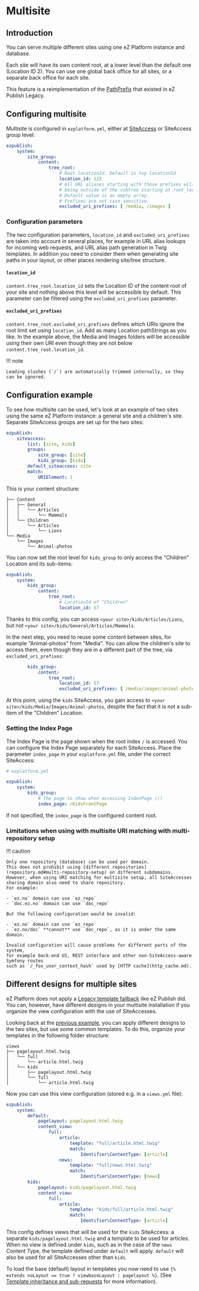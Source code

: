 # Multisite

## Introduction

You can serve multiple different sites using one eZ Platform instance and database.

Each site will have its own content root, at a lower level than the default one (Location ID 2).
You can use one global back office for all sites, or a separate back office for each site.

This feature is a reimplementation of the [PathPrefix](http://doc.ez.no/eZ-Publish/Technical-manual/4.x/Reference/Configuration-files/site.ini/SiteAccessSettings/PathPrefix) that existed in eZ Publish Legacy.

## Configuring multisite

Multisite is configured in `ezplatform.yml`, either at [SiteAccess](siteaccess.md) or SiteAccess group level:

``` yaml
ezpublish:
    system:
        site_group:
            content:
                tree_root:
                    # Root locationId. Default is top locationId
                    location_id: 123
                    # All URL aliases starting with those prefixes will be considered
                    # being outside of the subtree starting at root_location.
                    # Default value is an empty array.
                    # Prefixes are not case sensitive.
                    excluded_uri_prefixes: [ /media, /images ]
```

### Configuration parameters

The two configuration parameters, `location_id` and `excluded_uri_prefixes` are taken into account in several places,
for example in URL alias lookups for incoming web requests, and URL alias path generation in Twig templates.
In addition you need to consider them when generating site paths in your layout, or other places rendering site/tree structure.

#### `location_id`

`content.tree_root.location_id` sets the Location ID of the content root of your site
and nothing above this level will be accessible by default.
This parameter can be filtered using the `excluded_uri_prefixes` parameter.

#### `excluded_uri_prefixes`

`content.tree_root.excluded_uri_prefixes` defines which URIs ignore the root limit set using `location_id`.
Add as many Location pathStrings as you like.
In the example above, the Media and Images folders will be accessible using their own URI even though they are not below `content.tree_root.location_id`.

!!! note

    Leading slashes (`/`) are automatically trimmed internally, so they can be ignored.

## Configuration example

To see how multisite can be used, let's look at an example of two sites using the same eZ Platform instance: a general site and a children's site.
Separate SiteAccess groups are set up for the two sites:

``` yaml
ezpublish:
    siteaccess:
        list: [site, kids]
        groups:
            site_group: [site]
            kids_group: [kids]
        default_siteaccess: site
        match:
            URIElement: 1
```

This is your content structure:

```
├── Content
│   ├── General
│   │   └── Articles
│   │       └── Mammals
│   └── Children
│       └── Articles
│           └── Lions
└── Media
    └── Images
        └── Animal-photos
```

You can now set the root level for `kids_group` to only access the "Children" Location and its sub-items:

``` yaml
ezpublish:
    system:
        kids_group:
            content:
                tree_root:
                    # LocationId of "Children"
                    location_id: 57
```

Thanks to this config, you can access `<your site>/kids/Articles/Lions`, but not `<your site>/kids/General/Articles/Mammals`.

In the next step, you need to reuse some content between sites, for example "Animal-photos" from "Media".
You can allow the children's site to access them, even though they are in a different part of the tree, via `excluded_uri_prefixes`:

``` yaml
        kids_group:
            content:
                tree_root:
                    location_id: 57
                    excluded_uri_prefixes: [ /media/images/animal-photos ]
```

At this point, using the `kids` SiteAccess, you gain access to `<your site>/kids/Media/Images/Animal-photos`,
despite the fact that it is not a sub-item of the "Children" Location.

### Setting the Index Page

The Index Page is the page shown when the root index `/` is accessed.
You can configure the Index Page separately for each SiteAccess. Place the parameter `index_page` in your `ezplatform.yml` file, under the correct SiteAccess:

``` yaml
# ezplatform.yml

ezpublish:
    system:
        kids_group:
            # The page to show when accessing IndexPage (/)
            index_page: /KidsFrontPage
```

If not specified, the `index_page` is the configured content root.

### Limitations when using with multisite URI matching with multi-repository setup

!!! caution

    Only one repository (database) can be used per domain.
    This does not prohibit using [different repositories](repository.md#multi-repository-setup) on different subdomains.
    However, when using URI matching for multisite setup, all SiteAccesses sharing domain also need to share repository.
    For example:

    - `ez.no` domain can use `ez_repo`
    - `doc.ez.no` domain can use `doc_repo`

    But the following configuration would be invalid:

    - `ez.no` domain can use `ez_repo`
    - `ez.no/doc` **cannot** use `doc_repo`, as it is under the same domain.

    Invalid configuration will cause problems for different parts of the system,
    for example back-end UI, REST interface and other non-SiteAccess-aware Symfony routes
    such as `/_fos_user_context_hash` used by [HTTP cache](http_cache.md).

## Different designs for multiple sites

eZ Platform does not apply a [Legacy template fallback](https://doc.ez.no/display/EZP/Legacy+template+fallback) like eZ Publish did.
You can, however, have different designs in your multisite installation if you organize the view configuration with the use of SiteAccesses.

Looking back at the [previous example](#configuration-example), you can apply different designs to the two sites, but use some common templates.
To do this, organize your templates in the following folder structure:

```
views
├── pagelayout.html.twig
│   └── full
│       └── article.html.twig
│   └── kids
│       ├── pagelayout.html.twig
│       └── full
│           └── article.html.twig
```

Now you can use this view configuration (stored e.g. in a `views.yml` file):

``` yaml
ezpublish:
    system:
        default:
            pagelayout: pagelayout.html.twig
            content_view:
                full:
                    article:
                        template: "full/article.html.twig"
                        match:
                            Identifier\ContentType: [article]
                    news:
                        template: "full/news.html.twig"
                        match:
                            Identifier\ContentType: [news]
        kids:
            pagelayout: kids/pagelayout.html.twig
            content_view:
                full:
                    article:
                        template: "kids/full/article.html.twig"
                        match:
                            Identifier\ContentType: [article]
```

This config defines views that will be used for the `kids` SiteAccess:
a separate `kids/pagelayout.html.twig` and a template to be used for articles.
When no view is defined under `kids`, such as in the case of the `news` Content Type,
the template defined under `default` will apply. `default` will also be used for all SiteAccesses other than `kids`.

To load the base (default) layout in templates you now need to use `{% extends noLayout == true ? viewbaseLayout : pagelayout %}`.
(See [Template inheritance and sub-requests](content_rendering.md#template-inheritance-and-sub-requests) for more information).
